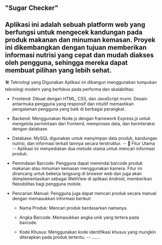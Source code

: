 "Sugar Checker"
--
Aplikasi ini adalah sebuah platform web yang berfungsi untuk mengecek kandungan pada produk makanan dan minuman kemasan. Proyek ini dikembangkan dengan tujuan memberikan informasi nutrisi yang cepat dan mudah diakses oleh pengguna, sehingga mereka dapat membuat pilihan yang lebih sehat.
--
🛠️ Teknologi yang Digunakan
Aplikasi ini dibangun menggunakan tumpukan teknologi modern yang berfokus pada performa dan skalabilitas:

  - Frontend: Dibuat dengan HTML, CSS, dan JavaScript murni. Desain antarmuka pengguna yang responsif dan intuitif memastikan pengalaman pengguna yang baik di berbagai perangkat.

  - Backend: Menggunakan Node.js dengan framework Express.js untuk mengelola permintaan dari frontend, memproses data, dan berinteraksi dengan database.

  - Database: MySQL digunakan untuk menyimpan data produk, kandungan nutrisi, dan informasi terkait lainnya secara terstruktur.
--
🚀 Fitur Utama
--
Aplikasi ini menyediakan dua metode utama untuk mencari informasi produk:

- Pemindaian Barcode: Pengguna dapat memindai barcode produk makanan atau minuman kemasan menggunakan kamera. Fitur ini dirancang untuk bekerja langsung di browser web dan juga akan diimplementasikan sebagai WebView di aplikasi Android, memberikan fleksibilitas bagi pengguna mobile.

- Pencarian Manual: Pengguna juga dapat mencari produk secara manual dengan memasukkan informasi berikut:

    - Nama Produk: Mencari produk berdasarkan namanya.

    - Angka Barcode: Memasukkan angka unik yang tertera pada barcode.

    - Kode Khusus: Menggunakan kode identifikasi khusus yang mungkin diterapkan pada produk tertentu.
--
.......
